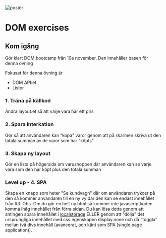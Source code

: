 ![poster](poster.png)

# DOM exercises
## Kom igång
Gör klart DOM bootcamp från 10e november. Den innehåller basen för denna övning

Fokuset för denna övning är
- DOM API:et
- Listor

### 1. Träna på källkod
Ändra layout:et så att varje vara har ett pris

### 2. Spara interkation
Gör så att användaren kan "köpa" varor genom att på skärmen skriva ut den totala summan av de varor som har "köpts"

### 3. Skapa ny layout
Gör en lista på högersida om varushoppen där användaren kan se varje vara som den har köpt plus den totala summan


### Level up - 4. SPA
Skapa en knapp som heter "Se kundvagn" där om användaren trykcer på den så kommer användaren till en ny vy där den kan se endast innehållet från #3.
Obs. Om du gör en helt ny html så kommer inte javascriptkoden komma ihåg innehållet från förra sidan. Du kan lösa detta genom att antingen spara innehållet i [localstorage](https://developer.mozilla.org/en-US/docs/Web/API/Window/localStorage) ELLER genom att "dölja" det ursprungliga innehållet med css egenskapen display:none och då "toggla" mellan två divs innehåll (avancerat, och känt som SPA (single page application)).
